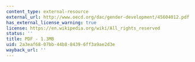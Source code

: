 ```yaml
---
content_type: external-resource
external_url: http://www.oecd.org/dac/gender-development/45604012.pdf
has_external_license_warning: true
license: https://en.wikipedia.org/wiki/All_rights_reserved
status: ''
title: PDF - 1.3MB
uid: 2a3eaf68-07bb-44b8-8439-6ff3a9ae2d3e
wayback_url: ''
---
```

